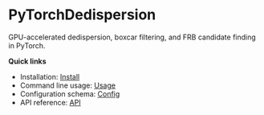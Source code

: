 # PyTorchDedispersion

GPU-accelerated dedispersion, boxcar filtering, and FRB candidate finding in PyTorch.

**Quick links**
- Installation: [Install](install.md)
- Command line usage: [Usage](usage.md)
- Configuration schema: [Config](config.md)
- API reference: [API](reference/index.md)

